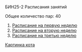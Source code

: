 БИН25-2 Расписания занятий

Общее количество пар: 40
1. [Расписание на первую неделю](/labs/lab2/timetable_1w.md)
2. [Расписание на вторую неделю](/labs/lab2/timetable_2w.md)
3. [Расписание на третью неделю](/labs/lab2/timetable_3w.md)

[Картинка кота](/labs/lab2/cat.jfif)